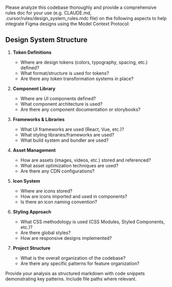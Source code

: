 Please analyze this codebase thoroughly and provide a comprehensive rules doc for your use (e.g. CLAUDE.md, .cursor/rules/design_system_rules.mdc file) on the following aspects to help integrate Figma designs using the Model Context Protocol:

## Design System Structure

1. **Token Definitions**
   - Where are design tokens (colors, typography, spacing, etc.) defined?
   - What format/structure is used for tokens?
   - Are there any token transformation systems in place?

2. **Component Library**
   - Where are UI components defined?
   - What component architecture is used?
   - Are there any component documentation or storybooks?

3. **Frameworks & Libraries**
   - What UI frameworks are used (React, Vue, etc.)?
   - What styling libraries/frameworks are used?
   - What build system and bundler are used?

4. **Asset Management**
   - How are assets (images, videos, etc.) stored and referenced?
   - What asset optimization techniques are used?
   - Are there any CDN configurations?

5. **Icon System**
   - Where are icons stored?
   - How are icons imported and used in components?
   - Is there an icon naming convention?

6. **Styling Approach**
   - What CSS methodology is used (CSS Modules, Styled Components, etc.)?
   - Are there global styles?
   - How are responsive designs implemented?

7. **Project Structure**
   - What is the overall organization of the codebase?
   - Are there any specific patterns for feature organization?

Provide your analysis as structured markdown with code snippets demonstrating key patterns. Include file paths where relevant.